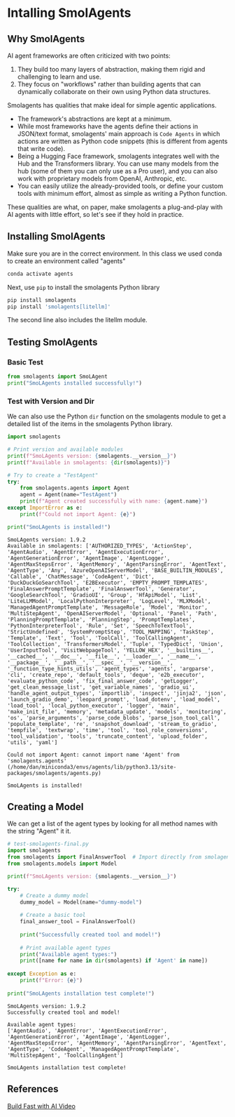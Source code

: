 # Intalling SmolAgents

## Why SmolAgents

AI agent frameworks are often criticized with two points:

1. They build too many layers of abstraction, making them rigid and challenging to learn and use.
2. They focus on "workflows" rather than building agents that can dynamically collaborate on their own using Python data structures.

Smolagents has qualities that make ideal for simple agentic applications.

- The framework's abstractions are kept at a minimum.
- While most frameworks have the agents define their actions in JSON/text format, smolagents' main approach is ```Code Agents``` in which actions are written as Python code snippets (this is different from agents that write code).
- Being a Hugging Face framework, smolagents integrates well with the Hub and the Transformers library. You can use many models from the hub (some of them you can only use as a Pro user), and you can also work with proprietary models from OpenAI, Anthropic, etc.
-   You can easily utilize the already-provided tools, or define your custom tools with minimum effort, almost as simple as writing a Python function.

These qualities are what, on paper, make smolagents a plug-and-play with AI agents with little effort, so let's see if they hold in practice.

## Installing SmolAgents

Make sure you are in the correct environment.  In this class we used conda to create an environment called "agents"

```sh
conda activate agents
```

Next, use ```pip``` to install the smolagents Python library

```sh
pip install smolagents
pip install 'smolagents[litellm]'
```

The second line also includes the litellm module.

## Testing SmolAgents

### Basic Test
```python
from smolagents import SmoLAgent
print("SmoLAgents installed successfully!")
```

### Test with Version and Dir

We can also use the Python ```dir``` function on the smolagents module
to get a detailed list of the items in the smolagents Python library.

```python
import smolagents

# Print version and available modules
print(f"SmoLAgents version: {smolagents.__version__}")
print(f"Available in smolagents: {dir(smolagents)}")

# Try to create a "TestAgent"
try:
    from smolagents.agents import Agent
    agent = Agent(name="TestAgent")
    print(f"Agent created successfully with name: {agent.name}")
except ImportError as e:
    print(f"Could not import Agent: {e}")

print("SmoLAgents is installed!")
```

```
SmoLAgents version: 1.9.2
Available in smolagents: ['AUTHORIZED_TYPES', 'ActionStep', 'AgentAudio', 'AgentError', 'AgentExecutionError', 'AgentGenerationError', 'AgentImage', 'AgentLogger', 'AgentMaxStepsError', 'AgentMemory', 'AgentParsingError', 'AgentText', 'AgentType', 'Any', 'AzureOpenAIServerModel', 'BASE_BUILTIN_MODULES', 'Callable', 'ChatMessage', 'CodeAgent', 'Dict', 'DuckDuckGoSearchTool', 'E2BExecutor', 'EMPTY_PROMPT_TEMPLATES', 'FinalAnswerPromptTemplate', 'FinalAnswerTool', 'Generator', 'GoogleSearchTool', 'GradioUI', 'Group', 'HfApiModel', 'List', 'LiteLLMModel', 'LocalPythonInterpreter', 'LogLevel', 'MLXModel', 'ManagedAgentPromptTemplate', 'MessageRole', 'Model', 'Monitor', 'MultiStepAgent', 'OpenAIServerModel', 'Optional', 'Panel', 'Path', 'PlanningPromptTemplate', 'PlanningStep', 'PromptTemplates', 'PythonInterpreterTool', 'Rule', 'Set', 'SpeechToTextTool', 'StrictUndefined', 'SystemPromptStep', 'TOOL_MAPPING', 'TaskStep', 'Template', 'Text', 'Tool', 'ToolCall', 'ToolCallingAgent', 'ToolCollection', 'TransformersModel', 'Tuple', 'TypedDict', 'Union', 'UserInputTool', 'VisitWebpageTool', 'YELLOW_HEX', '__builtins__', '__cached__', '__doc__', '__file__', '__loader__', '__name__', '__package__', '__path__', '__spec__', '__version__', '_function_type_hints_utils', 'agent_types', 'agents', 'argparse', 'cli', 'create_repo', 'default_tools', 'deque', 'e2b_executor', 'evaluate_python_code', 'fix_final_answer_code', 'getLogger', 'get_clean_message_list', 'get_variable_names', 'gradio_ui', 'handle_agent_output_types', 'importlib', 'inspect', 'jinja2', 'json', 'launch_gradio_demo', 'leopard_prompt', 'load_dotenv', 'load_model', 'load_tool', 'local_python_executor', 'logger', 'main', 'make_init_file', 'memory', 'metadata_update', 'models', 'monitoring', 'os', 'parse_arguments', 'parse_code_blobs', 'parse_json_tool_call', 'populate_template', 're', 'snapshot_download', 'stream_to_gradio', 'tempfile', 'textwrap', 'time', 'tool', 'tool_role_conversions', 'tool_validation', 'tools', 'truncate_content', 'upload_folder', 'utils', 'yaml']

Could not import Agent: cannot import name 'Agent' from 'smolagents.agents' (/home/dan/miniconda3/envs/agents/lib/python3.13/site-packages/smolagents/agents.py)

SmoLAgents is installed!
```

## Creating a Model

We can get a list of the agent types by looking for all method names with the string "Agent" it it.

```python
# test-smolagents-final.py
import smolagents
from smolagents import FinalAnswerTool  # Import directly from smolagents
from smolagents.models import Model

print(f"SmoLAgents version: {smolagents.__version__}")

try:
    # Create a dummy model
    dummy_model = Model(name="dummy-model")
    
    # Create a basic tool
    final_answer_tool = FinalAnswerTool()
    
    print("Successfully created tool and model!")
    
    # Print available agent types
    print("Available agent types:")
    print([name for name in dir(smolagents) if 'Agent' in name])
    
except Exception as e:
    print(f"Error: {e}")
    
print("SmoLAgents installation test complete!")
```

```
SmoLAgents version: 1.9.2
Successfully created tool and model!

Available agent types:
['AgentAudio', 'AgentError', 'AgentExecutionError', 'AgentGenerationError', 'AgentImage', 'AgentLogger', 'AgentMaxStepsError', 'AgentMemory', 'AgentParsingError', 'AgentText', 'AgentType', 'CodeAgent', 'ManagedAgentPromptTemplate', 'MultiStepAgent', 'ToolCallingAgent']

SmoLAgents installation test complete!
```

## References

[Build Fast with AI Video](https://www.youtube.com/watch?v=zlSENn-IunU&t=7s)